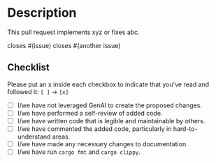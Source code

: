 # Description

This pull request implements xyz or fixes abc.

closes #(issue)
closes #(another issue)

## Checklist

Please put an x inside each checkbox to indicate that you've read and followed it: `[ ]` -> `[x]`

- [ ] I/we have not leveraged GenAI to create the proposed changes.
- [ ] I/we have performed a self-review of added code.
- [ ] I/we have written code that is legible and maintainable by others.
- [ ] I/we have commented the added code, particularly in hard-to-understand areas.
- [ ] I/we have made any necessary changes to documentation.
- [ ] I/we have run `cargo fmt` and `cargo clippy`.
